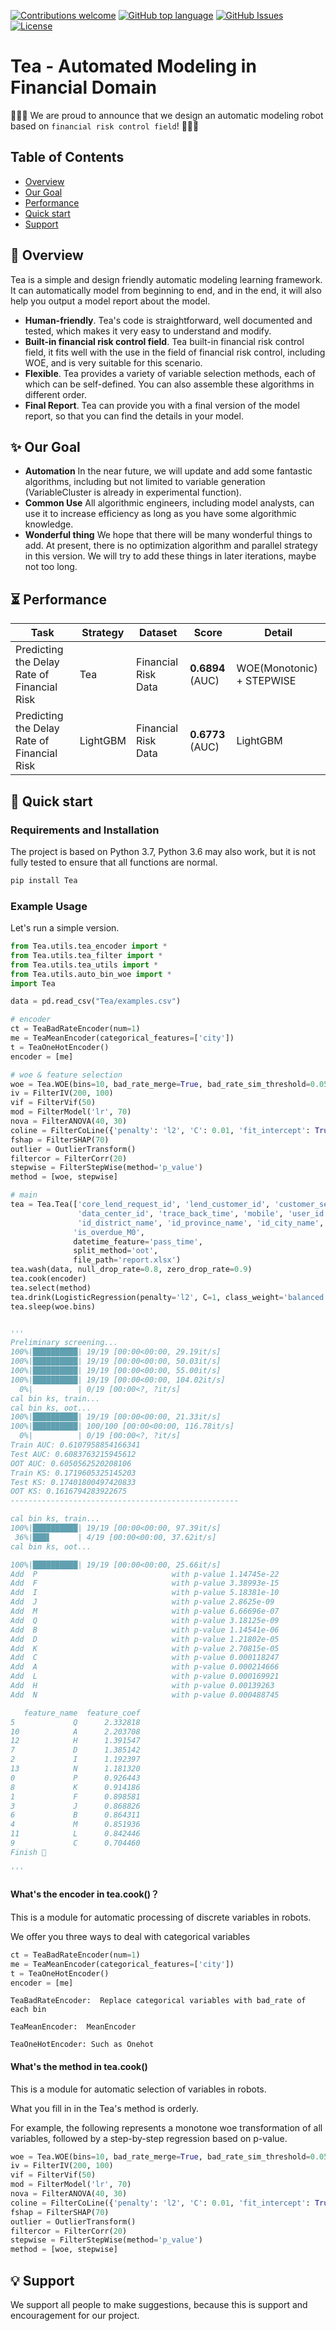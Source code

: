 [![Contributions welcome](https://img.shields.io/badge/contributions-welcome-brightgreen.svg)](CONTRIBUTING.md)
[![GitHub top language](https://img.shields.io/github/languages/top/didi/delta)](https://img.shields.io/github/languages/top/didi/delta)
[![GitHub Issues](https://img.shields.io/github/issues/didi/delta.svg)](https://github.com/didi/delta/issues)
[![License](https://img.shields.io/badge/License-Apache%202.0-blue.svg)](https://github.com/didi/delta/blob/master/LICENSE)

# **Tea - Automated Modeling in Financial Domain**

🎉🎉🎉 We are proud to announce that we design an automatic modeling robot based on `financial risk control field`! 🎉🎉🎉

## Table of Contents
- [Overview](#overview)
- [Our Goal](#our-goal)
- [Performance](#performance)
- [Quick start](#quick-start)
- [Support](#support)

## 📣 Overview

Tea is a simple and design friendly automatic modeling learning framework.
It can automatically model from beginning to end, and in the end, it will also help you output a model report about the model.

- **Human-friendly**. Tea's code is straightforward, well documented and tested, which makes it very easy to understand and modify.
- **Built-in financial risk control field**. Tea built-in financial risk control field, it fits well with the use in the field of financial risk control, including WOE, and is very suitable for this scenario.
- **Flexible**. Tea provides a variety of variable selection methods, each of which can be self-defined. You can also assemble these algorithms in different order. 
- **Final Report**. Tea can provide you with a final version of the model report, so that you can find the details in your model. 

## ✨ Our Goal

- **Automation** In the near future, we will update and add some fantastic algorithms, including but not limited to variable generation (VariableCluster is already in experimental function).
- **Common Use** All algorithmic engineers, including model analysts, can use it to increase efficiency as long as you have some algorithmic knowledge.
- **Wonderful thing** We hope that there will be many wonderful things to add. At present, there is no optimization algorithm and parallel strategy in this version. We will try to add these things in later iterations, maybe not too long.

## ⏳ Performance

| Task                                        | Strategy | Dataset                   | Score            | Detail                                                                                                             |
| ------------------------------------------- | -------- | ------------------------- | ---------------- | -------------------------- |
| Predicting the Delay Rate of Financial Risk |   Tea    | Financial Risk Data       | **0.6894** (AUC) | WOE(Monotonic) + STEPWISE |
| Predicting the Delay Rate of Financial Risk | LightGBM | Financial Risk Data       | **0.6773** (AUC) |         LightGBM          |


## 📝 Quick start

### Requirements and Installation


The project is based on Python 3.7, Python 3.6 may also work, but it is not fully tested to ensure that all functions are normal.

```bash
pip install Tea
```

### Example Usage

Let's run a simple version.

```python
from Tea.utils.tea_encoder import *
from Tea.utils.tea_filter import *
from Tea.utils.tea_utils import *
from Tea.utils.auto_bin_woe import *
import Tea

data = pd.read_csv("Tea/examples.csv")

# encoder
ct = TeaBadRateEncoder(num=1)
me = TeaMeanEncoder(categorical_features=['city'])
t = TeaOneHotEncoder()
encoder = [me]

# woe & feature selection
woe = Tea.WOE(bins=10, bad_rate_merge=True, bad_rate_sim_threshold=0.05, psi_threshold=0.1, iv_threshold=None)
iv = FilterIV(200, 100)
vif = FilterVif(50)
mod = FilterModel('lr', 70)
nova = FilterANOVA(40, 30)
coline = FilterCoLine({'penalty': 'l2', 'C': 0.01, 'fit_intercept': True})
fshap = FilterSHAP(70)
outlier = OutlierTransform()
filtercor = FilterCorr(20)
stepwise = FilterStepWise(method='p_value')
method = [woe, stepwise]

# main
tea = Tea.Tea(['core_lend_request_id', 'lend_customer_id', 'customer_sex',
               'data_center_id', 'trace_back_time', 'mobile', 'user_id', 'id_no', 'task_id', 'id',
               'id_district_name', 'id_province_name', 'id_city_name', 'pass_time'],
              'is_overdue_M0',
              datetime_feature='pass_time',
              split_method='oot',
              file_path='report.xlsx')
tea.wash(data, null_drop_rate=0.8, zero_drop_rate=0.9)
tea.cook(encoder)
tea.select(method)
tea.drink(LogisticRegression(penalty='l2', C=1, class_weight='balanced'))
tea.sleep(woe.bins)


'''
Preliminary screening...
100%|██████████| 19/19 [00:00<00:00, 29.19it/s]
100%|██████████| 19/19 [00:00<00:00, 50.03it/s]
100%|██████████| 19/19 [00:00<00:00, 55.00it/s]
100%|██████████| 19/19 [00:00<00:00, 104.02it/s]
  0%|          | 0/19 [00:00<?, ?it/s]
cal bin ks, train...
cal bin ks, oot...
100%|██████████| 19/19 [00:00<00:00, 21.33it/s]
100%|██████████| 100/100 [00:00<00:00, 116.78it/s]
  0%|          | 0/19 [00:00<?, ?it/s]
Train AUC: 0.6107958854166341
Test AUC: 0.6083763215945612
OOT AUC: 0.6050562520208106
Train KS: 0.1719605325145203
Test KS: 0.17401800497420833
OOT KS: 0.1616794283922675
--------------------------------------------------- 

cal bin ks, train...
100%|██████████| 19/19 [00:00<00:00, 97.39it/s]
 36%|███▋      | 4/19 [00:00<00:00, 37.62it/s]
cal bin ks, oot...

100%|██████████| 19/19 [00:00<00:00, 25.66it/s]
Add  P                              with p-value 1.14745e-22
Add  F                              with p-value 3.38993e-15
Add  I                              with p-value 5.18381e-10
Add  J                              with p-value 2.8625e-09
Add  M                              with p-value 6.66696e-07
Add  Q                              with p-value 3.18125e-09
Add  B                              with p-value 1.14541e-06
Add  D                              with p-value 1.21802e-05
Add  K                              with p-value 2.70815e-05
Add  C                              with p-value 0.000118247
Add  A                              with p-value 0.000214666
Add  L                              with p-value 0.000169921
Add  H                              with p-value 0.00139263
Add  N                              with p-value 0.000488745

   feature_name  feature_coef
5             Q      2.332818
10            A      2.203708
12            H      1.391547
7             D      1.385142
2             I      1.192397
13            N      1.181320
0             P      0.926443
8             K      0.914186
1             F      0.898581
3             J      0.868826
6             B      0.864311
4             M      0.851936
11            L      0.842446
9             C      0.704460
Finish 🍵 

'''
```

#### What's the encoder in tea.cook()？

This is a module for automatic processing of discrete variables in robots.

We offer you three ways to deal with categorical variables

```python
ct = TeaBadRateEncoder(num=1)
me = TeaMeanEncoder(categorical_features=['city'])
t = TeaOneHotEncoder()
encoder = [me]
```


```TeaBadRateEncoder:  Replace categorical variables with bad_rate of each bin```

```TeaMeanEncoder:  MeanEncoder```

```TeaOneHotEncoder: Such as Onehot```



#### What's the method in tea.cook()

This is a module for automatic selection of variables in robots.

What you fill in in the Tea's method is orderly.

For example, the following represents a monotone woe transformation of all variables, followed by a step-by-step regression based on p-value.

```python
woe = Tea.WOE(bins=10, bad_rate_merge=True, bad_rate_sim_threshold=0.05, psi_threshold=0.1, iv_threshold=None)
iv = FilterIV(200, 100)
vif = FilterVif(50)
mod = FilterModel('lr', 70)
nova = FilterANOVA(40, 30)
coline = FilterCoLine({'penalty': 'l2', 'C': 0.01, 'fit_intercept': True})
fshap = FilterSHAP(70)
outlier = OutlierTransform()
filtercor = FilterCorr(20)
stepwise = FilterStepWise(method='p_value')
method = [woe, stepwise]
```

## 💡 Support

We support all people to make suggestions, because this is support and encouragement for our project.

